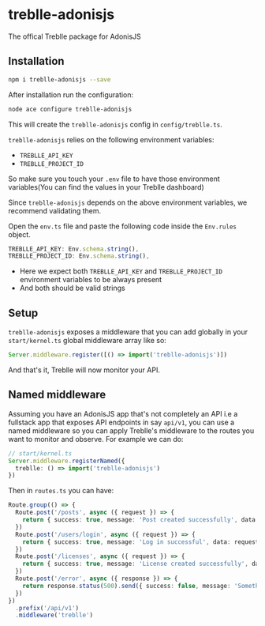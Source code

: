 # treblle-adonisjs

The offical Treblle package for AdonisJS

## Installation

```sh
npm i treblle-adonisjs --save
```

After installation run the configuration:

```sh
node ace configure treblle-adonisjs
```

This will create the `treblle-adonisjs` config in `config/treblle.ts`.

`treblle-adonisjs` relies on the following environment variables:

- `TREBLLE_API_KEY`
- `TREBLLE_PROJECT_ID`

So make sure you touch your `.env` file to have those environment variables(You can find the values in your Treblle dashboard)

Since `treblle-adonisjs` depends on the above environment variables, we recommend validating them.

Open the `env.ts` file and paste the following code inside the `Env.rules` object.

```ts
TREBLLE_API_KEY: Env.schema.string(),
TREBLLE_PROJECT_ID: Env.schema.string(),
```

- Here we expect both `TREBLLE_API_KEY` and `TREBLLE_PROJECT_ID` environment variables to be always present
- And both should be valid strings

## Setup

`treblle-adonisjs` exposes a middleware that you can add globally in your `start/kernel.ts` global middleware array like so:

```ts
Server.middleware.register([() => import('treblle-adonisjs')])
```

And that's it, Treblle will now monitor your API.

## Named middleware

Assuming you have an AdonisJS app that's not completely an API i.e a fullstack app that exposes API endpoints in say `api/v1`, you can use a named middleware so you can apply Treblle's middleware to the routes you want to monitor and observe. For example we can do:

```ts
// start/kernel.ts
Server.middleware.registerNamed({
  treblle: () => import('treblle-adonisjs')
})
```

Then in `routes.ts` you can have:

```ts
Route.group(() => {
  Route.post('/posts', async ({ request }) => {
    return { success: true, message: 'Post created successfully', data: request.body() }
  })
  Route.post('/users/login', async ({ request }) => {
    return { success: true, message: 'Log in successful', data: request.body() }
  })
  Route.post('/licenses', async ({ request }) => {
    return { success: true, message: 'License created successfully', data: request.body() }
  })
  Route.post('/error', async ({ response }) => {
    return response.status(500).send({ success: false, message: 'Something went wrong' })
  })
})
  .prefix('/api/v1')
  .middleware('treblle')
```
